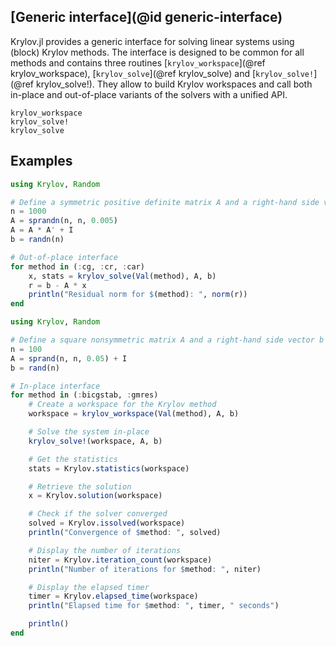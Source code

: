## [Generic interface](@id generic-interface)

Krylov.jl provides a generic interface for solving linear systems using (block) Krylov methods.
The interface is designed to be common for all methods and contains three routines [`krylov_workspace`](@ref krylov_workspace), [`krylov_solve`](@ref krylov_solve) and [`krylov_solve!`](@ref krylov_solve!).
They allow to build Krylov workspaces and call both in-place and out-of-place variants of the solvers with a unified API.

```@docs
krylov_workspace
krylov_solve!
krylov_solve
```

## Examples

```julia
using Krylov, Random

# Define a symmetric positive definite matrix A and a right-hand side vector b
n = 1000
A = sprandn(n, n, 0.005)
A = A * A' + I
b = randn(n)

# Out-of-place interface
for method in (:cg, :cr, :car)
    x, stats = krylov_solve(Val(method), A, b)
    r = b - A * x
    println("Residual norm for $(method): ", norm(r))
end
```

```julia
using Krylov, Random

# Define a square nonsymmetric matrix A and a right-hand side vector b
n = 100
A = sprand(n, n, 0.05) + I
b = rand(n)

# In-place interface
for method in (:bicgstab, :gmres)
    # Create a workspace for the Krylov method
    workspace = krylov_workspace(Val(method), A, b)

    # Solve the system in-place
    krylov_solve!(workspace, A, b)

    # Get the statistics
    stats = Krylov.statistics(workspace)

    # Retrieve the solution
    x = Krylov.solution(workspace)

    # Check if the solver converged
    solved = Krylov.issolved(workspace)
    println("Convergence of $method: ", solved)

    # Display the number of iterations
    niter = Krylov.iteration_count(workspace)
    println("Number of iterations for $method: ", niter)

    # Display the elapsed timer
    timer = Krylov.elapsed_time(workspace)
    println("Elapsed time for $method: ", timer, " seconds")

    println()
end
```
